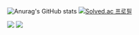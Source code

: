

![Anurag's GitHub stats](https://github-readme-stats.vercel.app/api?username=dogmania&show_icons=true&theme=radical)
[![Solved.ac
프로필](http://mazassumnida.wtf/api/v2/generate_badge?boj=hs4609)](https://solved.ac/hs4609)


<a href="https://velog.io/@hs4609/posts"><img src="https://img.shields.io/badge/velog-11B48A?style=flat-square&logo=Vimeo&logoColor=white&link=https://velog.io/@hs4609/posts"/></a>
<a href="https://www.instagram.com/hyeonsu_0721/profilecard/?igsh=YTJuOWdmdnZpdTk5" target="_blank">
		<img src="https://img.shields.io/badge/instagram-E4405F?style=flat-square&logo=Instagram&logoColor=white"/></a>


<!--
**dogmania/dogmania** is a ✨ _special_ ✨ repository because its `README.md` (this file) appears on your GitHub profile.

Here are some ideas to get you started:

- 🔭 I’m currently working on ...
- 🌱 I’m currently learning ...
- 👯 I’m looking to collaborate on ...
- 🤔 I’m looking for help with ...
- 💬 Ask me about ...
- 📫 How to reach me: ...
- 😄 Pronouns: ...
- ⚡ Fun fact: ...
-->
